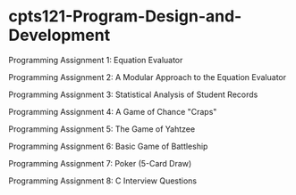 # cpts121-Program-Design-and-Development

Programming Assignment 1: Equation Evaluator

Programming Assignment 2: A Modular Approach to the Equation Evaluator

Programming Assignment 3: Statistical Analysis of Student Records

Programming Assignment 4: A Game of Chance "Craps"

Programming Assignment 5: The Game of Yahtzee

Programming Assignment 6: Basic Game of Battleship

Programming Assignment 7: Poker (5-Card Draw)

Programming Assignment 8: C Interview Questions
